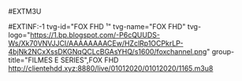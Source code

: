 #EXTM3U



#EXTINF:-1 tvg-id="FOX FHD ¹" tvg-name="FOX FHD" tvg-logo="https://1.bp.blogspot.com/-P6cQUUDS-Ws/Xk70VNVJJCI/AAAAAAAACEw/HZclRp1OCPkrLP-4bjNk2NCxXssDKGNqQCLcBGAsYHQ/s1600/foxchannel.png" group-title="FILMES E SERIES",FOX FHD
http://clientehdd.xyz:8880/live/01012020/01012020/1165.m3u8
